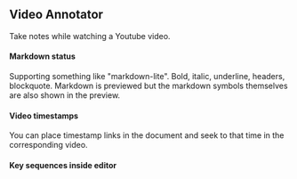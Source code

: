 ## Video Annotator

Take notes while watching a Youtube video.

#### Markdown status

Supporting something like "markdown-lite". Bold, italic, underline, headers,
blockquote. Markdown is previewed but the markdown symbols themselves are also
shown in the preview.

#### Video timestamps

You can place timestamp links in the document and seek to that time in the
corresponding video.

#### Key sequences inside editor

